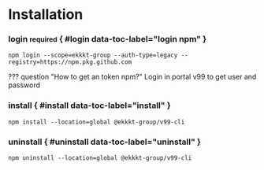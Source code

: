 # Installation

### __login__ <small>required</small> { #login data-toc-label="login npm" }

```
npm login --scope=ekkkt-group --auth-type=legacy --registry=https://npm.pkg.github.com
```

??? question "How to get an token npm?"
    Login in portal v99 to get user and password

### __install__ { #install data-toc-label="install" }

```
npm install --location=global @ekkkt-group/v99-cli
```


### __uninstall__ { #uninstall data-toc-label="uninstall" }

```
npm uninstall --location=global @ekkkt-group/v99-cli
```